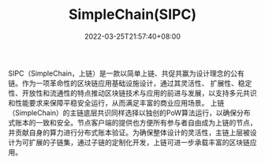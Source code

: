 ﻿---
weight: 
title: "SimpleChain(SIPC)"
description: "SIPC（SimpleChain，上链）是一款以简单上链、共促共赢为设计理念的公有链"
date: 2022-03-25T21:57:40+08:00
lastmod: 2022-03-25T16:45:40+08:00
draft: false
authors: ["Metabd"]
featuredImage: "simplechainsipc.webp"
link: ""
tags: ["数字代币","SimpleChain(SIPC)"]
categories: ["navigation"]
navigation: ["数字代币"]
lightgallery: true
toc: true
pinned: false
recommend: false
recommend1: false
---
SIPC（SimpleChain，上链）是一款以简单上链、共促共赢为设计理念的公有链。作为一项革命性的区块链应用基础设施设计，通过其灵活性、 扩展性、稳定性、开放性和流通性的特点推动区块链技术与应用的前进与发展，以支持多元共识和性能要求来保障平稳安全运行，从而满足丰富的商业应用场景。
上链（SimpleChain）的主链底层共识同样选择以独创的PoW算法运行，以确保分布式账本的一致和安全。节点客户端的提供也方便所有参与者自由成为上链的节点，并贡献自身的算力进行分布式账本验证。为确保整体设计的灵活性，主链上层被设计为可扩展的子链集，通过子链的定制化开发，上链可进一步承载丰富的区块链应用。
